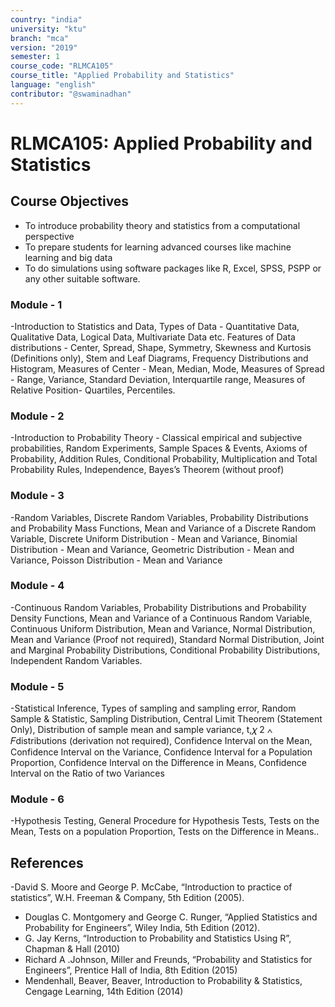 ```yaml
---
country: "india"
university: "ktu"
branch: "mca"
version: "2019"
semester: 1
course_code: "RLMCA105"
course_title: "Applied Probability and Statistics"
language: "english"
contributor: "@swaminadhan"
---
```


# RLMCA105: Applied Probability and Statistics

## Course Objectives

- To introduce probability theory and statistics from a computational perspective
- To prepare students for learning advanced courses like machine learning and big data
- To do simulations using software packages like R, Excel, SPSS, PSPP or any other
  suitable software.


### Module - 1 

-Introduction to Statistics and Data, Types of Data -
Quantitative Data, Qualitative Data, Logical Data,
Multivariate Data etc. Features of Data distributions -
Center, Spread, Shape, Symmetry, Skewness and Kurtosis
(Definitions only), Stem and Leaf Diagrams, Frequency
Distributions and Histogram, Measures of Center - Mean,
Median, Mode, Measures of Spread - Range, Variance,
Standard Deviation, Interquartile range, Measures of
Relative Position- Quartiles, Percentiles.
### Module - 2 

-Introduction to Probability Theory - Classical empirical and
subjective probabilities, Random Experiments, Sample
Spaces & Events, Axioms of Probability, Addition Rules,
Conditional Probability, Multiplication and Total Probability
Rules, Independence, Bayes’s Theorem (without proof)


### Module - 3

-Random Variables, Discrete Random Variables, Probability
Distributions and Probability Mass Functions, Mean and
Variance of a Discrete Random Variable, Discrete Uniform
Distribution - Mean and Variance, Binomial Distribution -
Mean and Variance, Geometric Distribution - Mean and
Variance, Poisson Distribution - Mean and Variance

### Module - 4

-Continuous Random Variables, Probability Distributions
and Probability Density Functions, Mean and Variance of a
Continuous Random Variable, Continuous Uniform
Distribution, Mean and Variance, Normal Distribution,
Mean and Variance (Proof not required), Standard Normal
Distribution, Joint and Marginal Probability Distributions,
Conditional Probability Distributions, Independent Random
Variables.

### Module - 5

-Statistical Inference, Types of sampling and sampling error,
Random Sample & Statistic, Sampling Distribution, Central
Limit Theorem (Statement Only), Distribution of sample
mean and sample variance, t,𝜒
2 ∧ 𝐹distributions (derivation
not required), Confidence Interval on the Mean, Confidence
Interval on the Variance, Confidence Interval for a
Population Proportion, Confidence Interval on the
Difference in Means, Confidence Interval on the Ratio of
two Variances

### Module - 6

-Hypothesis Testing, General Procedure for Hypothesis
Tests, Tests on the Mean, Tests on a population Proportion,
Tests on the Difference in Means..


## References

-David S. Moore and George P. McCabe, “Introduction to practice of statistics”, W.H.
Freeman & Company, 5th Edition (2005).
- Douglas C. Montgomery and George C. Runger, “Applied Statistics and Probability
for Engineers”, Wiley India, 5th Edition (2012).
- G. Jay Kerns, “Introduction to Probability and Statistics Using R”, Chapman & Hall
(2010)
- Richard A .Johnson, Miller and Freunds, “Probability and Statistics for Engineers”,
Prentice Hall of India, 8th Edition (2015)
- Mendenhall, Beaver, Beaver, Introduction to Probability & Statistics, Cengage
Learning, 14th Edition (2014)



